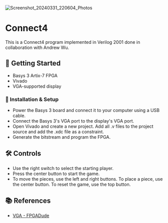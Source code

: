 
![Screenshot_20240331_220604_Photos](https://github.com/Anthonyy232/Connect4/assets/60626873/231de8de-c72b-47ff-9597-2dd02674322e)
# Connect4
This is a Connect4 program implemented in Verilog 2001 done in collaboration with Andrew Wu.
## 🏁 Getting Started
- Basys 3 Artix-7 FPGA
- Vivado 
- VGA-supported display
### 🔧 Installation & Setup
   - Power the Basys 3 board and connect it to your computer using a USB cable.
   - Connect the Basys 3's VGA port to the display's VGA port.
   - Open Vivado and create a new project. Add all .v files to the project source and add the .xdc file as a constraint.
   - Generate the bitstream and program the FPGA.
## 🛠 Controls
   - Use the right switch to select the starting player.
   - Press the center button to start the game.
   - To move the pieces, use the left and right buttons. To place a piece, use the center button. To reset the game, use the top button.
## 📚 References
- [VGA - FPGADude](https://www.youtube.com/@dajoma36)
